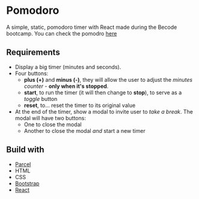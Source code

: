 # Pomodoro
A simple, static, pomodoro timer with React made during the Becode bootcamp.
You can check the pomodro [here](https://clever-hermann-18a3a6.netlify.app/)

## Requirements


- Display a big timer (minutes and seconds).
- Four buttons:
  - **plus (+)** and **minus (-)**, they will allow the user to adjust the _minutes counter_ - **only when it's stopped**.
  - **start**, to run the timer (it will then change to **stop**), to serve as a _toggle_ button
  - **reset**, to… reset the timer to its original value
- At the end of the timer, show a modal to invite user to _take a break_. The modal will have two buttons:
  - One to close the modal
  - Another to close the modal _and_ start a new timer


## Build with 

- [Parcel](https://parceljs.org/)
- HTML 
- CSS
- [Bootstrap](https://getbootstrap.com/)
- [React](https://fr.reactjs.org/)
